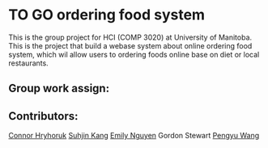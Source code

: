 # TO GO ordering food system
This is the group project for HCI (COMP 3020) at University of Manitoba. This is the project that build a webase system about online ordering food system, which wil allow users to ordering foods online base on diet or local restaurants.
## Group work assign:
## Contributors:
[Connor Hryhoruk](https://github.com/h-connor)
[Suhjin Kang](https://github.com/skang9810)
[Emily Nguyen](https://github.com/emily0906)
Gordon Stewart
[Pengyu Wang](https://github.com/Skadoosh777)


